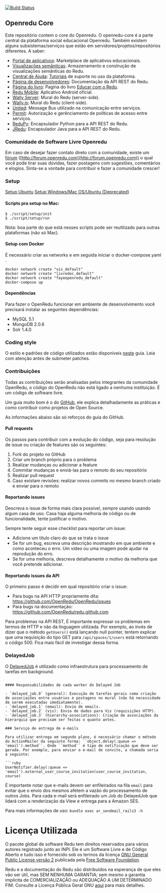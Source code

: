 [![Build Status](https://travis-ci.org/Openredu/Openredu.svg?branch=master)](https://travis-ci.org/Openredu/Openredu)

## Openredu Core

Este repositório contem o core do Openredu. O openredu-core é a parte central da plataforma social educacional Openredu. Também existem alguns subsistemas/serviços que estão em servidores/projetos/repositórios diferentes. A saber:

- [Portal de aplicativos](http://github.com/redu/apps): Marketplace de aplicativos educacionais.
- [Visualizações semânticas](http://github.com/redu/vis): Armazenamento e construção de visualizações semânticas do Redu.
- [Central de Ajuda](http://github.com/OpenRedu/help-center): [Tutoriais](http://ajuda.openredu.com) de suporte no uso da plataforma.
- [Página de desenvolvedores](http://github.com/redu/redu.github.com): Documentação da API REST do Redu.
- [Página do livro](http://github.com/redu/livro): Pagina do livro [Educar com o Redu](http://educarcom.redu.com.br).
- [Redu Mobile](http://github.com/redu/mobile): Aplicativo Android oficial.
- [Wally Server](http://github.com/redu/wally): Mural do Redu (server-side).
- [Wally.js](http://github.com/redu/wally.js): Mural do Redu (client-side).
- [Untied](http://github.com/redu/untied): Message Bus utilizado na comunicação entre serviços.
- [Permit](http://github.com/redu/permit): Autorização e gerênciamento de políticas de acesso entre serviços.
- [ReduPy](http://github.com/redu/redupy): Encapsulador Python para a API REST do Redu.
- [JRedu](http://github.com/redu/jredu): Encapsulador Java para a API REST do Redu.

### Comunidade de Software Livre Openredu

Em caso de desejar fazer contato direto com a comunidade, existe um [fórum](http://forum.openredu.com) ([http://forum.openredu.com](http://forum.openredu.com)) o qual você pode tirar suas dúvidas, fazer postagens com sugestões, comentários e elogios. Sinta-se a vontade para contribuir e fazer a comunidade crescer!


### Setup
[Setup Ubuntu](https://github.com/OpenRedu/OpenRedu/wiki/OpenRedu-Setup-%28Ubuntu%29)
[Setup Windows/Mac OS/Ubuntu (Deprecated)](https://github.com/OpenRedu/OpenRedu/wiki/Redu-Setup----Deprecated)

#### Scripts pra setup no Mac:

    $ ./script/setup/init
    $ ./script/setup/run

Nota: boa parte do que está nesses scripts pode ser reutilizado para outras
plataformas (não só Mac).

#### Setup com Docker
É necessário criar as networks e em seguida iniciar o docker-compose.yaml .

    docker network create "vis_default"
    docker network create "livredoc_default"
    docker network create "fayeopenredu_default"
    docker-compose up

#### Dependências

Para fazer o OpenRedu funcionar em ambiente de desenvolvimento você precisará instalar as seguintes dependências:

- MySQL 5.1
- MongoDB 2.0.6
- Solr 1.4.0

### Coding style

O estilo e padrões de código utilizados estão disponíveis [neste](https://github.com/OpenRedu/OpenRedu/wiki/Coding-Patterns) guia. Leia com atenção antes de submeter patches.

### Contribuições

Todas as contribuições serão analisadas pelos integrantes da comunidade OpenRedu, o código do OpenRedu não está ligado a nenhuma instituição. É um código de software livre.

Um guia muito bom é o do [GitHub](https://guides.github.com/activities/contributing-to-open-source/), ele explica detalhadamente as práticas e como contribuir como projetos de Open Source.

As informações abaixo são só reforços do guia do GitHub.

#### Pull requests

Os passos para contribuir com a evolução do código, seja para resolução de issue ou criação de features são os seguintes:

1. Fork do projeto no GitHub
2. Criar um branch próprio para o problema
2. Realizar mudanças ou adicionar a feature
3. Commitar mudanças e enviá-las para o remoto do seu repositório
4. Realizar pull request
5. Caso existam revisões: realizar novos commits no mesmo branch criado e enviar para o remoto

#### Reportando issues

Descreva o issue de forma mais clara possível, sempre usando usando algum casa de uso. Casa haja alguma melhoria de código ou de funcionalidade, tente justificar o motivo.

Sempre tente seguir esse checklist para reportar um issue:

- Adicione um título claro do que se trata o issue
- Se for um bug, escreva uma descrição mostrando em que ambiente e como aconteceu o erro. Um vídeo ou uma imagem pode ajudar na reprodução do erro.
- Se for uma melhoria, descreva detalhamente o motivo da melhoria que você pretende adicionar.

#### Reportando issues da API

O primeiro passo é decidir em qual repositório criar o issue:

- Para bugs na API HTTP propriamente dita: https://github.com/OpenRedu/OpenRedu/issues
- Para bugs na documentação: https://github.com/OpenRedu/redu.github.com

Para problemas na API REST, É importante expressar os problemas em termos de HTTP e não da linguagem utilizada. Por exemplo, ao invés de dizer que o método ``getUsers()`` está lançando null pointer, tentem explicar que uma requisição do tipo GET para ``/api/spaces/1/users`` está retornando o código 500. Fica mais fácil de investigar dessa forma.

### DelayedJob

O [DelayedJob](https://github.com/collectiveidea/delayed_job) é utilizado como infraestrutura para processamento de tarefas em background.

```

#### Responsabilidades de cada worker do Delayed Job

- `delayed_job.0` (general): Execução de tarefas gerais como criação de associações entre usuários e postagens no mural (não há necessidade de serem executadas imediatamente).
- `delayed_job.1` (email): Envio de emails.
- `delayed_job.2` (vis): Envio de dados para Vis (requisições HTTP).
- `delayed_job.3` (hierarchy-associations): Criação de associações da hierarquia que precisam ser feitas o quanto antes.

### Serviço de entrega de e-mails

Para utilizar entrega em segundo plano, é necessário chamar o método do ActionMailer da seguinte forma: ``object.delay(:queue => 'email').method``. Onde ``method`` é tipo de notificação que deve ser gerada. Por exemplo, para enviar o e-mail de convite, a chamada seria a seguinte:

```ruby
UserNotifier.delay(:queue => 'email').external_user_course_invitation(user_course_invitation, course)
```

É importante notar que e-mails devem ser enfileirados na fila ``email`` para evitar que o envio dos mesmos afetem a vazão do processamento de outros Jobs. Para cada e-mail será enfileirado um Job do DelayedJob que lidará com a renderização da View e entrega para a Amazon SES.


Para mais informações de uso: ``bundle exec ar_sendmail_rails3 -h``



# Licença Utilizada

O pacote global de software Redu tem direitos reservados para vários autores registrado junto ao INPI. Ele é um Software Livre e de Código Aberto e tudo isso é fornecido sob os termos da licença [GNU General Public License versão 2](http://www.gnu.org/licenses/gpl-2.0.html) publicada pela [Free Software Foundation](http://www.fsf.org/).

Redu e a documentação do Redu são distribuídos na esperança de que eles vão ser útil, mas SEM NENHUMA GARANTIA; sem mesmo a garantia implícita de COMERCIALIZAÇÃO ou ADEQUAÇÃO A UM DETERMINADO FIM. Consulte a Licença Pública Geral GNU [aqui] para mais detalhes.

[aqui]: https://github.com/OpenRedu/OpenRedu/blob/master/LICENSE